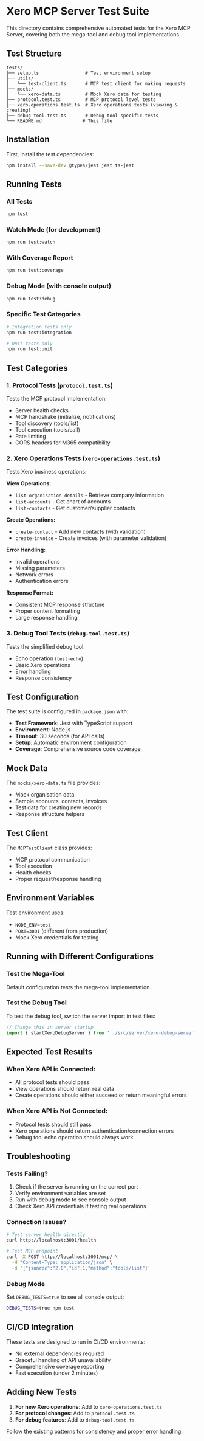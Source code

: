 # Xero MCP Server Test Suite

This directory contains comprehensive automated tests for the Xero MCP Server, covering both the mega-tool and debug tool implementations.

## Test Structure

```
tests/
├── setup.ts                 # Test environment setup
├── utils/
│   └── test-client.ts       # MCP test client for making requests
├── mocks/
│   └── xero-data.ts         # Mock Xero data for testing
├── protocol.test.ts         # MCP protocol level tests
├── xero-operations.test.ts  # Xero operations tests (viewing & creating)
├── debug-tool.test.ts       # Debug tool specific tests
└── README.md               # This file
```

## Installation

First, install the test dependencies:

```bash
npm install --save-dev @types/jest jest ts-jest
```

## Running Tests

### All Tests
```bash
npm test
```

### Watch Mode (for development)
```bash
npm run test:watch
```

### With Coverage Report
```bash
npm run test:coverage
```

### Debug Mode (with console output)
```bash
npm run test:debug
```

### Specific Test Categories
```bash
# Integration tests only
npm run test:integration

# Unit tests only  
npm run test:unit
```

## Test Categories

### 1. Protocol Tests (`protocol.test.ts`)
Tests the MCP protocol implementation:
- Server health checks
- MCP handshake (initialize, notifications)
- Tool discovery (tools/list)
- Tool execution (tools/call)
- Rate limiting
- CORS headers for M365 compatibility

### 2. Xero Operations Tests (`xero-operations.test.ts`)
Tests Xero business operations:

**View Operations:**
- `list-organisation-details` - Retrieve company information
- `list-accounts` - Get chart of accounts
- `list-contacts` - Get customer/supplier contacts

**Create Operations:**
- `create-contact` - Add new contacts (with validation)
- `create-invoice` - Create invoices (with parameter validation)

**Error Handling:**
- Invalid operations
- Missing parameters
- Network errors
- Authentication errors

**Response Format:**
- Consistent MCP response structure
- Proper content formatting
- Large response handling

### 3. Debug Tool Tests (`debug-tool.test.ts`)
Tests the simplified debug tool:
- Echo operation (`test-echo`)
- Basic Xero operations
- Error handling
- Response consistency

## Test Configuration

The test suite is configured in `package.json` with:
- **Test Framework**: Jest with TypeScript support
- **Environment**: Node.js
- **Timeout**: 30 seconds (for API calls)
- **Setup**: Automatic environment configuration
- **Coverage**: Comprehensive source code coverage

## Mock Data

The `mocks/xero-data.ts` file provides:
- Mock organisation data
- Sample accounts, contacts, invoices
- Test data for creating new records
- Response structure helpers

## Test Client

The `MCPTestClient` class provides:
- MCP protocol communication
- Tool execution
- Health checks
- Proper request/response handling

## Environment Variables

Test environment uses:
- `NODE_ENV=test`
- `PORT=3001` (different from production)
- Mock Xero credentials for testing

## Running with Different Configurations

### Test the Mega-Tool
Default configuration tests the mega-tool implementation.

### Test the Debug Tool
To test the debug tool, switch the server import in test files:
```typescript
// Change this in server startup
import { startXeroDebugServer } from '../src/server/xero-debug-server';
```

## Expected Test Results

### When Xero API is Connected:
- All protocol tests should pass
- View operations should return real data
- Create operations should either succeed or return meaningful errors

### When Xero API is Not Connected:
- Protocol tests should still pass
- Xero operations should return authentication/connection errors
- Debug tool echo operation should always work

## Troubleshooting

### Tests Failing?
1. Check if the server is running on the correct port
2. Verify environment variables are set
3. Run with debug mode to see console output
4. Check Xero API credentials if testing real operations

### Connection Issues?
```bash
# Test server health directly
curl http://localhost:3001/health

# Test MCP endpoint
curl -X POST http://localhost:3001/mcp/ \
  -H "Content-Type: application/json" \
  -d '{"jsonrpc":"2.0","id":1,"method":"tools/list"}'
```

### Debug Mode
Set `DEBUG_TESTS=true` to see all console output:
```bash
DEBUG_TESTS=true npm test
```

## CI/CD Integration

These tests are designed to run in CI/CD environments:
- No external dependencies required
- Graceful handling of API unavailability
- Comprehensive coverage reporting
- Fast execution (under 2 minutes)

## Adding New Tests

1. **For new Xero operations**: Add to `xero-operations.test.ts`
2. **For protocol changes**: Add to `protocol.test.ts`
3. **For debug features**: Add to `debug-tool.test.ts`

Follow the existing patterns for consistency and proper error handling. 